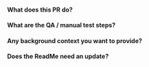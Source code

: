 #### What does this PR do?
#### What are the QA / manual test steps?
#### Any background context you want to provide?
#### Does the ReadMe need an update?
